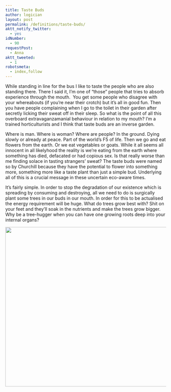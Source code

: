 ```yaml
---
title: Taste Buds
author: logician
layout: post
permalink: /definitions/taste-buds/
aktt_notify_twitter:
  - yes
idNumber:
  - 90
requestPost:
  - Anna
aktt_tweeted:
  - 1
robotsmeta:
  - index,follow
---
```

While standing in line for the bus I like to taste the people who are also standing there. <!--more-->There I said it, I&#8217;m one of &#8220;those&#8221; people that tries to absorb experience through the mouth.  You get some people who disagree with your whereabouts (if you&#8217;re near their crotch) but it&#8217;s all in good fun. Then you have people complaining when I go to the toilet in their garden after secretly licking their sweat off in their sleep. So what is the point of all this overboard extravaganzamanial behaviour in relation to my mouth? I&#8217;m a trained horticulturists and I think that taste buds are an inverse garden.

Where is man. Where is woman? Where are people? In the ground. Dying slowly or already at peace. Part of the world&#8217;s F5 of life. Then we go and eat flowers from the earth. Or we eat vegetables or goats. While it all seems all innocent in all likelyhood the reality is we&#8217;re eating from the earth where something has died, defacated or had copious sex. Is that really worse than me finding solace in tasting strangers&#8217; sweat? The taste buds were named so by Churchill because they have the potential to flower into something more, something more like a taste plant than just a simple bud. Underlying all of this is a crucial message in these uncertain eco-aware times.

It&#8217;s fairly simple. In order to stop the degradation of our existence which is spreading by consuming and destroying, all we need to do is surgically plant some trees in our buds in our mouth. In order for this to be actualised the energy requirement will be huge. What do trees grow best with? Shit on your feet and they&#8217;ll soak in the nutrients and make the trees grow bigger. Why be a tree-hugger when you can have one growing roots deep into your internal organs?

<img src="http://www.logicandlife.com/wp-content/uploads/2010/03/perfection1.jpg" alt="" title="perfection" width="550" height="500" class="aligncenter size-full wp-image-885" />